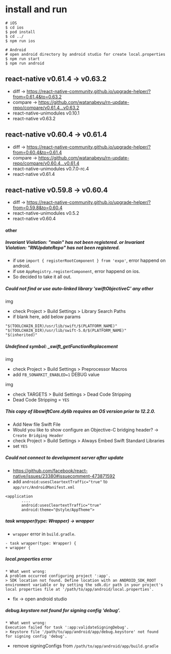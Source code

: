 # install and run
```
# iOS
$ cd ios
$ pod install
$ cd ../
$ npm run ios

# Android
# open android directory by android studio for create local.properties
$ npm run start
$ npm run android
```

## react-native v0.61.4 -> v0.63.2
* diff -> https://react-native-community.github.io/upgrade-helper/?from=0.61.4&to=0.63.2
* compare -> https://github.com/watanabeyu/rn-update-repo/compare/v0.61.4...v0.63.2
* react-native-unimodules v0.10.1
* react-native v0.63.2

## react-native v0.60.4 -> v0.61.4
* diff -> https://react-native-community.github.io/upgrade-helper/?from=0.60.4&to=0.61.4
* compare -> https://github.com/watanabeyu/rn-update-repo/compare/v0.60.4...v0.61.4
* react-native-unimodules v0.7.0-rc.4
* react-native v0.61.4

## react-native v0.59.8 -> v0.60.4
* diff -> https://react-native-community.github.io/upgrade-helper/?from=0.59.8&to=0.60.4
* react-native-unimodules v0.5.2
* react-native v0.60.4

#### other

##### Invariant Violation: "main" has not been registered. or Invariant Violation: "RNUpdateRepo" has not been registered.
* if use `import { registerRootComponent } from 'expo'`, error happend on android.
* if use `AppRegistry.registerComponent`, error happend on ios.
* So decided to take it all out.

##### Could not find or use auto-linked library 'swiftObjectiveC' any other
img
* check Project > Build Settings > Library Search Paths
* if blank here, add below params

```
"$(TOOLCHAIN_DIR)/usr/lib/swift/$(PLATFORM_NAME)"
"$(TOOLCHAIN_DIR)/usr/lib/swift-5.0/$(PLATFORM_NAME)"
"$(inherited)"
```

##### Undefined symbol: _swift_getFunctionReplacement
img
* check Project > Build Settings > Preprocessor Macros
* add `FB_SONARKIT_ENABLED=1` DEBUG value

img
* check TARGETS > Build Settings > Dead Code Stripping
* Dead Code Stripping = `YES`

##### This copy of libswiftCore.dylib requires an OS version prior to 12.2.0.
* Add New file Swift File
* Would you like to show configure an Objective-C bridging header? -> `Create Bridging Header`
* check Project > Build Settings > Always Embed Swift Standard Libraries
* set `YES`

##### Could not connect to development server after update
* https://github.com/facebook/react-native/issues/23380#issuecomment-473871592
* add `android:usesCleartextTraffic="true"` to `app/src/AndroidManifest.xml`
```
<application
       ....
       android:usesCleartextTraffic="true"
       android:theme="@style/AppTheme">
```

##### task wrapper(type: Wrapper) -> wrapper
* `wrapper` error in `build.gradle`.
```
- task wrapper(type: Wrapper) {
+ wrapper {
```

##### local.properties error
```
* What went wrong:
A problem occurred configuring project ':app'.
> SDK location not found. Define location with an ANDROID_SDK_ROOT environment variable or by setting the sdk.dir path in your project's local properties file at '/path/to/app/android/local.properties'.
```
* fix -> open android studio

##### debug.keystore not found for signing config 'debug'.
```
* What went wrong:
Execution failed for task ':app:validateSigningDebug'.
> Keystore file '/path/to/app/android/app/debug.keystore' not found for signing config 'debug'.
```
* remove signingConfigs from `/path/to/app/android/app/build.gradle`
